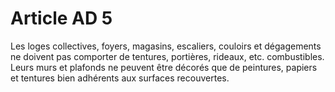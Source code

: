 # Article AD 5

Les loges collectives, foyers, magasins, escaliers, couloirs et dégagements ne doivent pas comporter de tentures, portières, rideaux, etc. combustibles. Leurs murs et plafonds ne peuvent être décorés que de peintures, papiers et tentures bien adhérents aux surfaces recouvertes.
